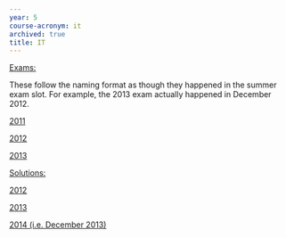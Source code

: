 ```yaml
---
year: 5
course-acronym: it
archived: true
title: IT
---
```


<u>Exams:</u>

These follow the naming format as though they happened in the summer exam slot. For example, the 2013 exam actually happened in December 2012.

[2011](https://drive.google.com/file/d/0B2AAOQQZ_8BxczVmZy05X3lrYzA/edit?usp=sharing)

[2012](https://drive.google.com/file/d/0B2AAOQQZ_8BxbFBHSWsxeFlsN1E/edit?usp=sharing)

[2013](https://drive.google.com/file/d/0B2AAOQQZ_8Bxd3lxLWxnMjRWQ0E/edit?usp=sharing)

<u>Solutions:</u>

[2012](https://docs.google.com/document/d/1rKcyCX3bYcUk6lS7OwVa4sHob7T3A4OADR-0afCLW_E/edit?usp=sharing)

[2013](https://docs.google.com/document/d/1qlzQZCPvRkzrqSnrbaDgqhK_HxctE2uIFzQevAU8d5w/edit)

[2014 (i.e. December 2013)](https://docs.google.com/document/d/1FlQI7NNZePX8kJVuVSgbAdNTlPDw1XaHc81NyiC6taU/edit?usp=sharing)
